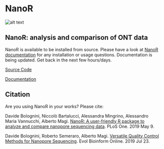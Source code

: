 # NanoR

![alt text](NanoR.png)

## NanoR: analysis and comparison of ONT data

NanoR is available to be installed from source. Please have a look at [NanoR documentation](https://davidebolo1993.github.io/nanordoc/) for any installation or usage questions. Documentation is being updated. Get back in the next few hours/days.

[Source Code](https://github.com/davidebolo1993/NanoR/tree/master/NanoR)

[Documentation](https://davidebolo1993.github.io/nanordoc/)


## Citation

Are you using NanoR in your works? Please cite:

Davide Bolognini, Niccolò Bartalucci, Alessandra Mingrino, Alessandro Maria Vannucchi, Alberto Magi.
[NanoR: A user-friendly R package to analyze and compare nanopore sequencing data](https://journals.plos.org/plosone/article?id=10.1371/journal.pone.0216471).
PLoS One. 2019 May 9.

Davide Bolognini, Roberto Semeraro, Alberto Magi.
[Versatile Quality Control Methods for Nanopore Sequencing](https://journals.sagepub.com/doi/full/10.1177/1176934319863068).
Evol Bioinform Online. 2019 Jul 23.
